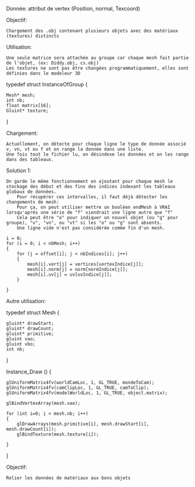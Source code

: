 Donnée: attribut de vertex (Position, normal, Texcoord)

Objectif: 
	
	Chargement des .obj contenant plusieurs objets avec des matériaux (textures) distincts

Utilisation:

	Une seule matrice sera attachée au groupe car chaque mesh fait partie de l'objet, (ex: Diddy.obj, cs.obj)
	Les textures ne sont pas être changées programmatiquement, elles sont définies dans le modeleur 3D

typedef struct InstanceOfGroup {
	
	Mesh* mesh;
	int nb;
	float matrix[16];
	Gluint* texture;

}

Chargement: 

	Actuellement, on détecte pour chaque ligne le type de donnée associé v, vn, vt ou f et on range la donnée dans une liste.
	Une fois tout le fichier lu, on désindexe les données et on les range dans des tableaux.

Solution 1:

	On garde le même fonctionnement en ajoutant pour chaque mesh le stockage des début et des fins des indices indexant les tableaux globaux de données.
		Pour récupérer ces intervalles, il faut déjà détecter les changements de mesh:
		Pour ça, on peut utiliser mettre un booléen endMesh à VRAI lorsqu'après une série de "f" viendrait une ligne autre que "f"
		Cela peut être "o" pour indiquer un nouvel objet (ou "g" pour groupe), "v", "vn", ou "vt" si les "o" ou "g" sont absents.
		Une ligne vide n'est pas considérée comme fin d'un mesh.

	i = 0;
	for (i = 0; i < nbMesh; i++)
	{
		for (j = offset[i]; j < nbIndices[i]; j++)
		{
			mesh[i].vert[j] = vertices[vertexIndice[j]];
			mesh[i].norm[j] = norm[normIndice[j]];
			mesh[i].uv[j] = uv[uvIndice[j]];
		}

	}

Autre utilisation:

typedef struct Mesh {
	
	gluint* drawStart;
	gluint* drawCount;
	gluint* primitive;
	gluint vao;
	gluint vbo;
	int nb;
}

Instance_Draw () {

    glUniformMatrix4fv(worldCamLoc, 1, GL_TRUE, mondeToCam);
    glUniformMatrix4fv(camClipLoc, 1, GL_TRUE, camToClip);			
    glUniformMatrix4fv(modelWorldLoc, 1, GL_TRUE, object.matrix);

    glBindVertexArray(mesh.vao);

	for (int i=0; i < mesh.nb; i++)
	{
		glDrawArrays(mesh.primitive[i], mesh.drawStart[i], mesh.drawCount[i]);
		glBindTexture(mesh.texture[i]);

	}
}

Objectif:

	Relier les données de matériaux aux bons objets

